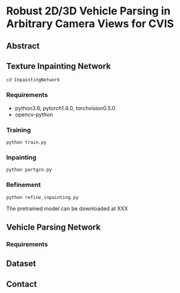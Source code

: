# Robust 2D/3D Vehicle Parsing in Arbitrary Camera Views for CVIS

## Abstract
## Texture Inpainting Network
```
cd InpaintingNetwork
```
### Requirements
- python3.6, pytorch1.4.0, torchvision0.5.0
- opencv-python
### Training
```
python train.py
```
### Inpainting
```
python partgcn.py
```
### Refinement
```
python refine_inpainting.py
```
The pretrained model can be downloaded at XXX
## Vehicle Parsing Network
### Requirements
## Dataset
## Contact